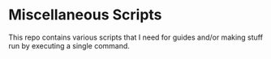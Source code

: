 # Miscellaneous Scripts

This repo contains various scripts that I need for guides and/or making stuff run by executing a single command.
